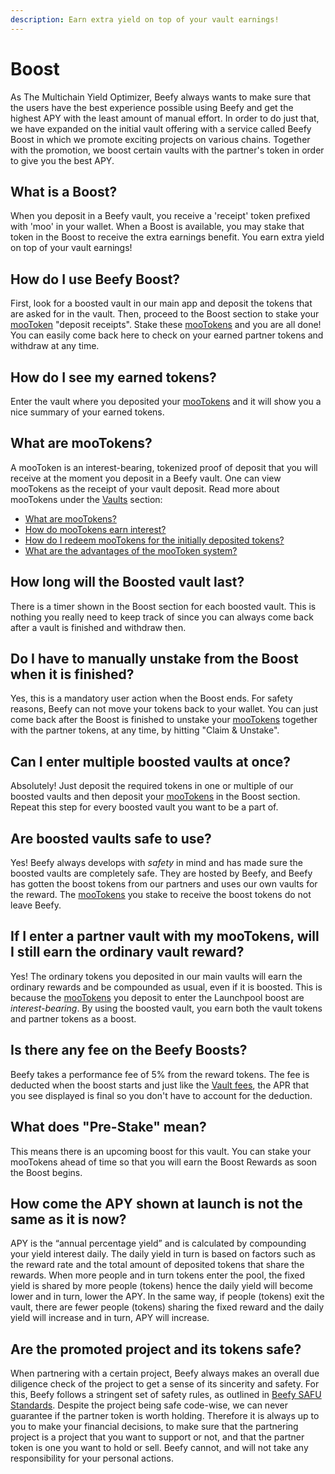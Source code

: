 ```yaml
---
description: Earn extra yield on top of your vault earnings!
---
```


# Boost

As The Multichain Yield Optimizer, Beefy always wants to make sure that the users have the best experience possible using Beefy and get the highest APY with the least amount of manual effort. In order to do just that, we have expanded on the initial vault offering with a service called Beefy Boost in which we promote exciting projects on various chains. Together with the promotion, we boost certain vaults with the partner's token in order to give you the best APY.

## What is a Boost?

When you deposit in a Beefy vault, you receive a 'receipt' token prefixed with 'moo' in your wallet. When a Boost is available, you may stake that token in the Boost to receive the extra earnings benefit. You earn extra yield on top of your vault earnings!

## How do I use Beefy Boost?

First, look for a boosted vault in our main app and deposit the tokens that are asked for in the vault. Then, proceed to the Boost section to stake your [mooToken](boost.md#what-are-mootokens) "deposit receipts". Stake these [mooTokens](boost.md#what-are-mootokens) and you are all done! You can easily come back here to check on your earned partner tokens and withdraw at any time.

## How do I see my earned tokens?

Enter the vault where you deposited your [mooTokens](boost.md#what-are-mootokens) and it will show you a nice summary of your earned tokens.

## What are mooTokens?

A mooToken is an interest-bearing, tokenized proof of deposit that you will receive at the moment you deposit in a Beefy vault. One can view mooTokens as the receipt of your vault deposit. Read more about mooTokens under the [Vaults](vaults.md) section:

* [What are mooTokens?](vaults.md#what-are-mootokens)
* [How do mooTokens earn interest?](vaults.md#how-do-mootokens-earn-interest)
* [How do I redeem mooTokens for the initially deposited tokens?](vaults.md#how-do-i-redeem-mootokens-for-the-initially-deposited-tokens)
* [What are the advantages of the mooToken system?](vaults.md#what-are-the-advantages-of-the-mootoken-system)

## How long will the Boosted vault last?

There is a timer shown in the Boost section for each boosted vault. This is nothing you really need to keep track of since you can always come back after a vault is finished and withdraw then.

## Do I have to manually unstake from the Boost when it is finished?

Yes, this is a mandatory user action when the Boost ends. For safety reasons, Beefy can not move your tokens back to your wallet. You can just come back after the Boost is finished to unstake your [mooTokens](boost.md#what-are-mootokens) together with the partner tokens, at any time, by hitting "Claim & Unstake".

## Can I enter multiple boosted vaults at once?

Absolutely! Just deposit the required tokens in one or multiple of our boosted vaults and then deposit your [mooTokens](boost.md#what-are-mootokens) in the Boost section. Repeat this step for every boosted vault you want to be a part of.

## Are boosted vaults safe to use?

Yes! Beefy always develops with _safety_ in mind and has made sure the boosted vaults are completely safe. They are hosted by Beefy, and Beefy has gotten the boost tokens from our partners and uses our own vaults for the reward. The [mooTokens](boost.md#what-are-mootokens) you stake to receive the boost tokens do not leave Beefy.

## If I enter a partner vault with my mooTokens, will I still earn the ordinary vault reward?

Yes! The ordinary tokens you deposited in our main vaults will earn the ordinary rewards and be compounded as usual, even if it is boosted. This is because the [mooTokens](boost.md#what-are-mootokens) you deposit to enter the Launchpool boost are _interest-bearing_. By using the boosted vault, you earn both the vault tokens and partner tokens as a boost.

## Is there any fee on the Beefy Boosts?&#x20;

Beefy takes a performance fee of 5% from the reward tokens. The fee is deducted when the boost starts and just like the [Vault fees](vaults.md#what-is-the-vault-fee-structure), the APR that you see displayed is final so you don't have to account for the deduction.

## What does "Pre-Stake" mean?

This means there is an upcoming boost for this vault.  You can stake your mooTokens ahead of time so that you will earn the Boost Rewards as soon the Boost begins.

## How come the APY shown at launch is not the same as it is now?

APY is the “annual percentage yield” and is calculated by compounding your yield interest daily. The daily yield in turn is based on factors such as the reward rate and the total amount of deposited tokens that share the rewards. When more people and in turn tokens enter the pool, the fixed yield is shared by more people (tokens) hence the daily yield will become lower and in turn, lower the APY. In the same way, if people (tokens) exit the vault, there are fewer people (tokens) sharing the fixed reward and the daily yield will increase and in turn, APY will increase.

## Are the promoted project and its tokens safe?

When partnering with a certain project, Beefy always makes an overall due diligence check of the project to get a sense of its sincerity and safety. For this, Beefy follows a stringent set of safety rules, as outlined in [Beefy SAFU Standards](../safety/beefy-safu-practices.md). Despite the project being safe code-wise, we can never guarantee if the partner token is worth holding. Therefore it is always up to you to make your financial decisions, to make sure that the partnering project is a project that you want to support or not, and that the partner token is one you want to hold or sell. Beefy cannot, and will not take any responsibility for your personal actions.
